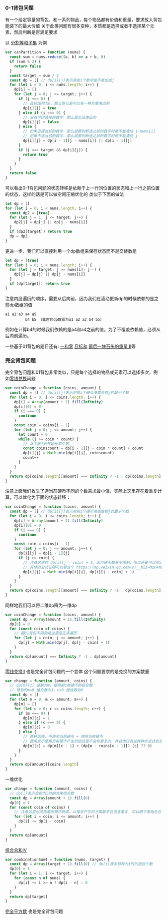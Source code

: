 ### 0-1背包问题

有一个给定容量的背包，和一系列物品，每个物品都有价值和重量，要求放入背包能装下的最大价值
关于此类问题有很多变种，本质都是选择或者不选择某个元素，然后判断是否满足要求

以 [分割等和子集](https://leetcode.cn/problems/partition-equal-subset-sum/) 为例

```js
var canPartition = function (nums) {
  const sum = nums.reduce((a, b) => a + b, 0)
  if (sum % 2) {
    return false
  }
  const target = sum / 2
  const dp = [] // dp[i][j]表示用前i个数字能不能加成j
  for (let i = 0; i <= nums.length; i++) {
    dp[i] = []
    for (let j = 0; j <= target; j++) {
      if (j === 0) {
        // 目标加和为0，那么默认是可以有一种方案凑出的
        dp[i][j] = true
      } else if (i === 0) {
        // 没有可供选择的数字，那么是无法凑出的
        dp[i][j] = false
      } else {
        // 如果选择当前的数字，那么就要判断选之前的数字时能不能凑成 j-nums[i]
        // 如果不选当前的数字，那么就要判断选之前的数字时能不能凑成 j
        dp[i][j] = dp[i - 1][j - nums[i]] || dp[i - 1][j]
      }
      if (j === target && dp[i][j]) {
        return true
      }
    }
  }
  return false
}
```

可以看出0-1背包问题的状态转移是依赖于上一行同位置的状态和上一行之前位置的状态，这样的话是可以做空间压缩优化的
类似于下面的做法

```js
let dp = []
for (let i = 0; i < nums.length; i++) {
  const dp2 = [true]
  for (let j = 1; j <= target; j++) {
    dp2[j] = dp[j] || dp[j - nums[i]]
  }
  if (dp2[target]) return true
  dp = dp2
}
```

更进一步，我们可以直接利用一个dp数组来保存状态而不是交替数组

```js
let dp = [true]
for (let i = 0; i < nums.length; i++) {
  for (let j = target; j >= nums[i]; j--) {
    dp[j] = dp[j] || dp[j - nums[i]]
  }
  if (dp[target]) return true
}
```

注意内层遍历的顺序，需要从后向前，因为我们在滚动更新dp的时候依赖的是之前dp数组的值

```
a1 a2 a3 a4 a5
         b4 b5 （此时的dp数组为a1 a2 a3 b4 b5）
```

例如在计算b4的时候我们依赖的是a4和a4之前的值，为了不覆盖依赖值，必须从后向前遍历。

一些基于01背包的题目还有: [一和零](https://leetcode-cn.com/problems/ones-and-zeroes/) [目标和](https://leetcode-cn.com/problems/target-sum/) [最后一块石头的重量 II](https://leetcode-cn.com/problems/last-stone-weight-ii/)等

### 完全背包问题

完全背包问题和01背包非常类似，只是每个选择的物品或元素可以选择多次，例如[零钱兑换](https://leetcode.cn/problems/coin-change/)问题

```js
var coinChange = function (coins, amount) {
  const dp = [] // dp[i][j]表示用前i个硬币凑成金额j的最少个数
  for (let i = 0; i <= coins.length; i++) {
    dp[i] = Array(amount + 1).fill(Infinity)
    dp[i][0] = 0
    if (i === 0) {
      continue
    }
    const coin = coins[i - 1]
    for (let j = 0; j <= amount; j++) {
      let count = 0
      while (j >= coin * count) {
        // 从个数为0开始枚举个数
        const coinscount = dp[i - 1][j - coin * count] + count
        dp[i][j] = Math.min(dp[i][j], coinscount)
        count++
      }
    }
  }
  return dp[coins.length][amount] === Infinity ? -1 : dp[coins.length][amount]
}
```

注意上面我们枚举了选当前硬币不同的个数来求最小值，实际上这里存在着重复计算，可以优化为下面的状态转移：

```js
var coinChange = function (coins, amount) {
  const dp = [] // dp[i][j]表示用前i个硬币凑成金额j的最少个数
  for (let i = 0; i <= coins.length; i++) {
    dp[i] = Array(amount + 1).fill(Infinity)
    dp[i][0] = 0
    if (i === 0) {
      continue
    }
    const coin = coins[i - 1]
    for (let j = 0; j <= amount; j++) {
      dp[i][j] = dp[i - 1][j]
      if (j >= coin) {
        // 注意这里的 dp[i][j - coin] + 1，因为硬币数量不限制，所以还是可以用i枚硬币
        // 具体的公式证明可以看这个 https://mp.weixin.qq.com/s?__biz=MzU4NDE3MTEyMA==&mid=2247486107&idx=1&sn=e5fa523008fc5588737b7ed801caf4c3&chksm=fd9ca184caeb28926959c0987208a3932ed9c965267ed366b5b82a6fc16d42f1ff40c29db5f1&token=990510480&lang=zh_CN&scene=21#wechat_redirect
        dp[i][j] = Math.min(dp[i][j], dp[i][j - coin] + 1)
      }
    }
  }
  return dp[coins.length][amount] === Infinity ? -1 : dp[coins.length][amount]
}
```

同样地我们可以将二维dp降为一维dp

```js
var coinChange = function (coins, amount) {
  const dp = Array(amount + 1).fill(Infinity)
  dp[0] = 0
  for (const coin of coins) {
    // 跟01背包不同的是这里是正序遍历
    for (let j = coin; j <= amount; j++) {
      dp[j] = Math.min(dp[j], dp[j - coin] + 1)
    }
  }
  return dp[amount] === Infinity ? -1 : dp[amount]
}
```

[零钱兑换II](https://leetcode.cn/problems/coin-change-ii/) 也是完全背包问题的一个变体
这个问题要求的是兑换的方案数量

```js
var change = function (amount, coins) {
  // dp[m][c] 金额为m，使用前c枚硬币的组合数
  // 特别的m=0 组合数为1，c=0 组合数为0
  const dp = []
  for (let m = 0; m <= amount; m++) {
    dp[m] = []
    for (let c = 0; c <= coins.length; c++) {
      if (m === 0) {
        dp[m][c] = 1
      } else if (c === 0) {
        dp[m][c] = 0
      } else {
        // 两种选择，不使用当前硬币 + 使用当前硬币
        // 使用或不使用当前硬币产生的组合是不会有重复的，并且也仅有这两种方式达到目的
        dp[m][c] = dp[m][c - 1] + (dp[m - coins[c - 1]]?.[c] ?? 0)
      }
    }
  }
  return dp[amount][coins.length]
}
```

一维优化

```js
var change = function (amount, coins) {
  // dp[i]表示金额为i时的方案组合数
  const dp = Array(amount + 1).fill(0)
  dp[0] = 1
  for (const coin of coins) {
    // 注意这里必须先遍历硬币种类，以保证产生的方案数不会包含重复，可以跟下面组合总和IV对比一下
    for (let i = coin; i <= amount; i++) {
      dp[i] += dp[i - coin]
    }
  }
  return dp[amount]
}
```

[组合总和IV](https://leetcode.cn/problems/combination-sum-iv/)

```js
var combinationSum4 = function (nums, target) {
  const dp = Array(target + 1).fill(0) // dp[i]表示目标为i时的组合个数
  dp[0] = 1
  for (let i = 1; i <= target; i++) {
    for (const n of nums) {
      dp[i] += i >= n ? dp[i - n] : 0
    }
  }
  return dp[target]
}
```

[完全平方数](https://leetcode.cn/problems/perfect-squares/description/) 也是完全背包问题
